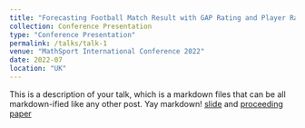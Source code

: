 ```yaml
---
title: "Forecasting Football Match Result with GAP Rating and Player Rating"
collection: Conference Presentation
type: "Conference Presentation"
permalink: /talks/talk-1
venue: "MathSport International Conference 2022"
date: 2022-07
location: "UK"
---
```


This is a description of your talk, which is a markdown files that can be all markdown-ified like any other post. Yay markdown!
[slide](https://www.dropbox.com/s/3dm23prxjdlgp0n/MathSport_int_2022_Calvin_ppt.pdf?dl=0) and [proceeding paper](https://www.dropbox.com/s/8c5r29gx0wx4jvf/MathSport_Int_2022_Calvin.pdf?dl=0)

